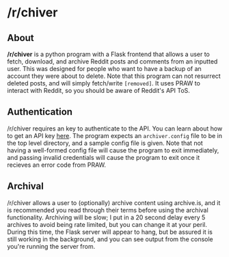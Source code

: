 # /r/chiver

## About 
**/r/chiver** is a python program with a Flask frontend that allows a user to fetch, download, and archive Reddit posts and comments from an inputted user. This was designed for people who want to have a backup of an account they were about to delete. Note that this program can not resurrect deleted posts, and will simply fetch/write `[removed]`. It uses PRAW to interact with Reddit, so you should be aware of Reddit's API ToS.

## Authentication
/r/chiver requires an key to authenticate to the API. You can learn about how to get an API key [here](https://www.reddit.com/dev/api). The program expects an `archiver.config` file to be in the top level directory, and a sample config file is given. Note that not having a well-formed config file will cause the program to exit immediately, and passing invalid credentials will cause the program to exit once it recieves an error code from PRAW.

## Archival
/r/chiver allows a user to (optionally) archive content using archive.is,  and it is recommended you read through their terms before using the archival functionality. Archiving will be slow; I put in a 20 second delay every 5 archives to avoid being rate limited, but you can change it at your peril. During this time, the Flask server will appear to hang, but be assured it is still working in the background, and you can see output from the console you're running the server from. 
